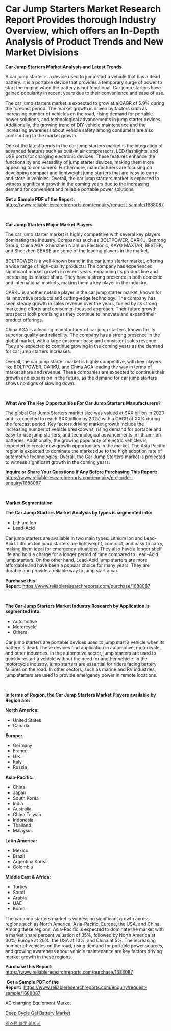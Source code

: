 <p><h1>Car Jump Starters Market Research Report Provides thorough Industry Overview, which offers an In-Depth Analysis of Product Trends and New Market Divisions</h1></p><p><strong>Car Jump Starters Market Analysis and Latest Trends</strong></p>
<p><p>A car jump starter is a device used to jump start a vehicle that has a dead battery. It is a portable device that provides a temporary surge of power to start the engine when the battery is not functional. Car jump starters have gained popularity in recent years due to their convenience and ease of use.</p><p>The car jump starters market is expected to grow at a CAGR of 5.9% during the forecast period. The market growth is driven by factors such as increasing number of vehicles on the road, rising demand for portable power solutions, and technological advancements in jump starter devices. Additionally, the growing trend of DIY vehicle maintenance and the increasing awareness about vehicle safety among consumers are also contributing to the market growth.</p><p>One of the latest trends in the car jump starters market is the integration of advanced features such as built-in air compressors, LED flashlights, and USB ports for charging electronic devices. These features enhance the functionality and versatility of jump starter devices, making them more appealing to consumers. Furthermore, manufacturers are focusing on developing compact and lightweight jump starters that are easy to carry and store in vehicles. Overall, the car jump starters market is expected to witness significant growth in the coming years due to the increasing demand for convenient and reliable portable power solutions.</p></p>
<p><strong>Get a Sample PDF of the Report:&nbsp;</strong> <a href="https://www.reliableresearchreports.com/enquiry/request-sample/1688087">https://www.reliableresearchreports.com/enquiry/request-sample/1688087</a></p>
<p>&nbsp;</p>
<p><strong>Car Jump Starters Major Market Players</strong></p>
<p><p>The car jump starter market is highly competitive with several key players dominating the industry. Companies such as BOLTPOWER, CARKU, Benrong Group, China AGA, Shenzhen NianLun Electronic, KAYO MAXTAR, BESTEK, and Shenzhen SBASE are some of the leading players in the market.</p><p>BOLTPOWER is a well-known brand in the car jump starter market, offering a wide range of high-quality products. The company has experienced significant market growth in recent years, expanding its product line and increasing its market share. They have a strong presence in both domestic and international markets, making them a key player in the industry.</p><p>CARKU is another notable player in the car jump starter market, known for its innovative products and cutting-edge technology. The company has seen steady growth in sales revenue over the years, fueled by its strong marketing efforts and consumer-focused approach. Their future growth prospects look promising as they continue to innovate and expand their product offerings.</p><p>China AGA is a leading manufacturer of car jump starters, known for its superior quality and reliability. The company has a strong presence in the global market, with a large customer base and consistent sales revenue. They are expected to continue growing in the coming years as the demand for car jump starters increases.</p><p>Overall, the car jump starter market is highly competitive, with key players like BOLTPOWER, CARKU, and China AGA leading the way in terms of market share and revenue. These companies are expected to continue their growth and expansion in the future, as the demand for car jump starters shows no signs of slowing down.</p></p>
<p>&nbsp;</p>
<p><strong>What Are The Key Opportunities For Car Jump Starters Manufacturers?</strong></p>
<p><p>The global Car Jump Starters market size was valued at $XX billion in 2020 and is expected to reach $XX billion by 2027, with a CAGR of XX% during the forecast period. Key factors driving market growth include the increasing number of vehicle breakdowns, rising demand for portable and easy-to-use jump starters, and technological advancements in lithium-ion batteries. Additionally, the growing popularity of electric vehicles is expected to create new growth opportunities in the market. The Asia Pacific region is expected to dominate the market due to the high adoption rate of automotive technologies. Overall, the Car Jump Starters market is projected to witness significant growth in the coming years.</p></p>
<p><strong>Inquire or Share Your Questions If Any Before Purchasing This Report:</strong> <a href="https://www.reliableresearchreports.com/enquiry/pre-order-enquiry/1688087">https://www.reliableresearchreports.com/enquiry/pre-order-enquiry/1688087</a></p>
<p>&nbsp;</p>
<p><strong>Market Segmentation</strong></p>
<p><strong>The Car Jump Starters Market Analysis by types is segmented into:</strong></p>
<p><ul><li>Lithium Ion</li><li>Lead-Acid</li></ul></p>
<p><p>Car jump starters are available in two main types: Lithium Ion and Lead-Acid. Lithium Ion jump starters are lightweight, compact, and easy to carry, making them ideal for emergency situations. They also have a longer shelf life and hold a charge for a longer period of time compared to Lead-Acid jump starters. On the other hand, Lead-Acid jump starters are more affordable and have been a popular choice for many years. They are durable and provide a reliable way to jump start a car.</p></p>
<p><strong>Purchase this Report:&nbsp;</strong><a href="https://www.reliableresearchreports.com/purchase/1688087">https://www.reliableresearchreports.com/purchase/1688087</a></p>
<p>&nbsp;</p>
<p><strong>The Car Jump Starters Market Industry Research by Application is segmented into:</strong></p>
<p><ul><li>Automotive</li><li>Motorcycle</li><li>Others</li></ul></p>
<p><p>Car jump starters are portable devices used to jump start a vehicle when its battery is dead. These devices find application in automotive, motorcycle, and other industries. In the automotive sector, jump starters are used to quickly restart a vehicle without the need for another vehicle. In the motorcycle industry, jump starters are essential for riders facing battery failures on the road. In other sectors, such as marine and RV industries, jump starters are used to provide emergency power in remote locations.</p></p>
<p>&nbsp;</p>
<p><strong>In terms of Region, the Car Jump Starters Market Players available by Region are:</strong></p>
<p>
    <p> <strong> North America: </strong>
        <ul>
            <li>United States</li>
            <li>Canada</li>
        </ul>
        </p> 
    <p> <strong> Europe: </strong>
        <ul>
            <li>Germany</li>
            <li>France</li>
            <li>U.K.</li>
            <li>Italy</li>
            <li>Russia</li>
        </ul>
        </p> 
    <p> <strong> Asia-Pacific: </strong>
        <ul>
            <li>China</li>
            <li>Japan</li>
            <li>South Korea</li>
            <li>India</li>
            <li>Australia</li>
            <li>China Taiwan</li>
            <li>Indonesia</li>
            <li>Thailand</li>
            <li>Malaysia</li>
        </ul>
        </p> 
    <p> <strong> Latin America: </strong>
        <ul>
            <li>Mexico</li>
            <li>Brazil</li>
            <li>Argentina Korea</li>
            <li>Colombia</li>
        </ul>
        </p> 
    <p> <strong> Middle East & Africa: </strong>
        <ul>
            <li>Turkey</li>
            <li>Saudi</li>
            <li>Arabia</li>
            <li>UAE</li>
            <li>Korea</li>
        </ul>
    </p>
    </p>
<p><p>The car jump starters market is witnessing significant growth across regions such as North America, Asia-Pacific, Europe, the USA, and China. Among these regions, Asia-Pacific is expected to dominate the market with a market share percent valuation of 35%, followed by North America at 30%, Europe at 20%, the USA at 10%, and China at 5%. The increasing number of vehicles on the road, rising demand for portable power sources, and growing awareness about vehicle maintenance are key factors driving market growth in these regions.</p></p>
<p><strong>Purchase this Report: </strong><a href="https://www.reliableresearchreports.com/purchase/1688087">https://www.reliableresearchreports.com/purchase/1688087</a></p>
<p>&nbsp;<strong>Get a Sample PDF of the Report:&nbsp;&nbsp;</strong><a href="https://www.reliableresearchreports.com/enquiry/request-sample/1688087">https://www.reliableresearchreports.com/enquiry/request-sample/1688087</a></p>
<p><strong></strong></p>
<p><p><a href="https://github.com/lataunyatinikmelvin59ilbd0dv/Market-Research-Report-List-1/blob/main/ac-charging-equipment-market.md">AC charging Equipment Market</a></p><p><a href="https://view.publitas.com/reportprime-1/decoding-the-deep-cycle-gel-battery-market-a-deep-dive-into-the-latest-market-trends-market-segmentation-and-competitive-analysis/">Deep Cycle Gel Battery Market</a></p><p><a href="https://medium.com/@maeva.fluchaire/%EC%84%9C%EB%B6%80-%EB%B8%94%EB%A1%AF-%EC%9D%B4%EB%AF%B8%EC%A0%80-%EC%8B%9C%EC%9E%A5-%EB%B6%84%EC%84%9D-%EB%B0%8F-%ED%81%AC%EA%B8%B0-%EC%98%88%EC%B8%A1%EC%9D%80-2024%EB%85%84%EB%B6%80%ED%84%B0-2031%EB%85%84%EA%B9%8C%EC%A7%80-%EA%B8%B0%EA%B0%84%EC%9D%84-%EB%8C%80%EC%83%81%EC%9C%BC%EB%A1%9C-%ED%95%A9%EB%8B%88%EB%8B%A4-6b84c08f8725">웨스턴 블롯 이미저</a></p></p>